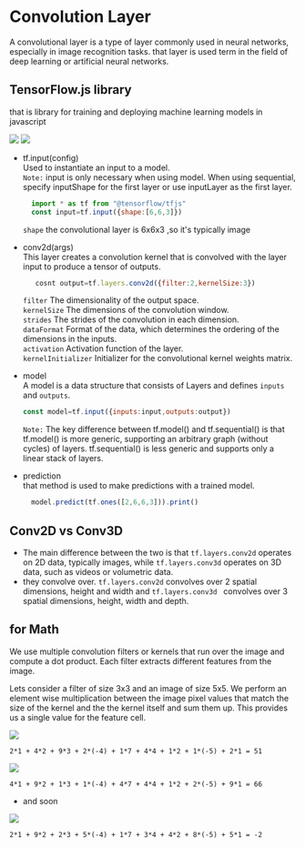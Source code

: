 # Convolution Layer
A convolutional layer is a type of layer commonly used in neural networks,
especially in image recognition tasks.
that layer is used term in the field of deep learning or artificial neural networks.

## TensorFlow.js library
that is library for training and deploying machine learning models in javascript 

<img src="https://stanford.edu/~shervine/teaching/cs-230/illustrations/architecture-cnn-en.jpeg?3b7fccd728e29dc619e1bd8022bf71cf">

<img src="https://indoml.files.wordpress.com/2018/03/convolution-with-multiple-filters2.png?w=736">

- tf.input(config)<br>
  Used to instantiate an input to a model.<br>
  `Note:` input is only necessary when using model. When using sequential, specify inputShape for the first layer or
   use inputLayer as the first layer.
  
  ```js
    import * as tf from "@tensorflow/tfjs"
    const input=tf.input({shape:[6,6,3]})
  
  ```
 
  `shape` the convolutional layer is 6x6x3 ,so it's typically image
  
- conv2d(args)<br>
  This layer creates a convolution kernel that is convolved with the layer input to produce a tensor of outputs.
  
  ```js
     cosnt output=tf.layers.conv2d({filter:2,kernelSize:3})
  ```
  
  `filter` The dimensionality of the output space.<br>
  `kernelSize` The dimensions of the convolution window.<br>
  `strides` The strides of the convolution in each dimension.</br> 
  `dataFormat` Format of the data, which determines the ordering of the dimensions in the inputs.<br>
  `activation`  Activation function of the layer.<br>
  `kernelInitializer` Initializer for the convolutional kernel weights matrix.
  
 - model <br>
    A model is a data structure that consists of Layers and defines `inputs` and `outputs`.
    
    ```js
    const model=tf.input({inputs:input,outputs:output})
    ```
    `Note:` The key difference between tf.model() and tf.sequential() is that tf.model() is more generic, supporting an  arbitrary graph (without cycles) of layers. tf.sequential() is less generic and supports only a linear stack of layers.
   
- prediction<br>
  that method is used to make predictions with a trained model. 
  
  ```js
    model.predict(tf.ones([2,6,6,3])).print()
  ```
## Conv2D vs Conv3D
- The main difference between the two is that `tf.layers.conv2d` operates on 2D data, typically images, while `tf.layers.conv3d` operates on 3D data, such as videos or volumetric data.
- they convolve over. `tf.layers.conv2d` convolves over 2 spatial dimensions, height and width and `tf.layers.conv3d ` convolves over 3 spatial dimensions, height, width and depth.

## for Math 
We use multiple convolution filters or kernels that run over the image and compute a dot product. Each filter extracts different features from the image.

Lets consider a filter of size 3x3 and an image of size 5x5. We perform an element wise multiplication between the image pixel values that match the size of the kernel and the the kernel itself and sum them up. This provides us a single value for the feature cell.


<img src="https://miro.medium.com/max/720/1*xBkRA7cVyXGHIrtngV3qlg.webp">

`2*1 + 4*2 + 9*3 + 2*(-4) + 1*7 + 4*4 + 1*2 + 1*(-5) + 2*1 = 51`

<img src="https://miro.medium.com/max/720/1*7CI6Ji1m7u9WbJcZRfECDA.webp">

`4*1 + 9*2 + 1*3 + 1*(-4) + 4*7 + 4*4 + 1*2 + 2*(-5) + 9*1 = 66`

- and soon 

<img src="https://miro.medium.com/max/720/1*67dy99cO6tbl9NoPB2riEA.webp">

`2*1 + 9*2 + 2*3 + 5*(-4) + 1*7 + 3*4 + 4*2 + 8*(-5) + 5*1 = -2`
